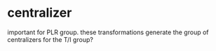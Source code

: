 # centralizer

important for PLR group. these transformations generate the group of centralizers for the T/I group?

